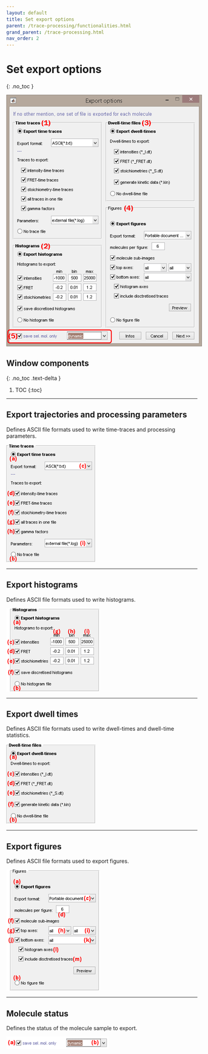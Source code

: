```yaml
---
layout: default
title: Set export options
parent: /trace-processing/functionalities.html
grand_parent: /trace-processing.html
nav_order: 2
---
```


# Set export options
{: .no_toc }

<a href="../../assets/images/gui/TP-panel-sample-export.png"><img src="../../assets/images/gui/TP-panel-sample-export.png" style="max-width: 516px;"/></a>

## Window components
{: .no_toc .text-delta }

1. TOC
{:toc}


---

## Export trajectories and processing parameters

Defines ASCII file formats used to write time-traces and processing parameters.

<a href="../../assets/images/gui/TP-panel-sample-export-traces.png"><img src="../../assets/images/gui/TP-panel-sample-export-traces.png" style="max-width: 235px;"/></a>


---

## Export histograms

Defines ASCII file formats used to write histograms.

<a href="../../assets/images/gui/TP-panel-sample-export-hist.png"><img src="../../assets/images/gui/TP-panel-sample-export-hist.png" style="max-width: 245px;"/></a>


---

## Export dwell times

Defines ASCII file formats used to write dwell-times and dwell-time statistics.

<a href="../../assets/images/gui/TP-panel-sample-export-dt.png"><img src="../../assets/images/gui/TP-panel-sample-export-dt.png" style="max-width: 235px;"/></a>


---

## Export figures

Defines ASCII file formats used to export figures.

<a href="../../assets/images/gui/TP-panel-sample-export-figures.png"><img src="../../assets/images/gui/TP-panel-sample-export-figures.png" style="max-width: 245px;"/></a>


---

## Molecule status

Defines the status of the molecule sample to export.

<a href="../../assets/images/gui/TP-panel-sample-export-mol.png"><img src="../../assets/images/gui/TP-panel-sample-export-mol.png" style="max-width: 270px;"/></a>

